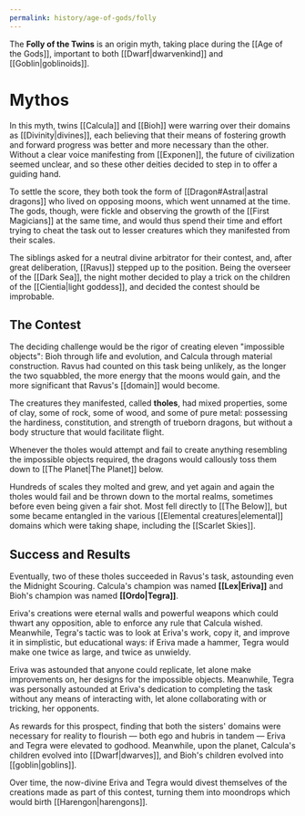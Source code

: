 ```yaml
---
permalink: history/age-of-gods/folly
---
```


The **Folly of the Twins** is an origin myth, taking place during the [[Age of the Gods]], important to both [[Dwarf|dwarvenkind]] and [[Goblin|goblinoids]].

# Mythos
In this myth, twins [[Calcula]] and [[Bioh]] were warring over their domains as [[Divinity|divines]], each believing that their means of fostering growth and forward progress was better and more necessary than the other. Without a clear voice manifesting from [[Exponen]], the future of civilization seemed unclear, and so these other deities decided to step in to offer a guiding hand.

To settle the score, they both took the form of [[Dragon#Astral|astral dragons]] who lived on opposing moons, which went unnamed at the time. The gods, though, were fickle and observing the growth of the [[First Magicians]] at the same time, and would thus spend their time and effort trying to cheat the task out to lesser creatures which they manifested from their scales. 

The siblings asked for a neutral divine arbitrator for their contest, and, after great deliberation, [[Ravus]] stepped up to the position. Being the overseer of the [[Dark Sea]], the night mother decided to play a trick on the children of the [[Cientia|light goddess]], and decided the contest should be improbable. 

## The Contest
The deciding challenge would be the rigor of creating eleven "impossible objects": Bioh through life and evolution, and Calcula through material construction. Ravus had counted on this task being unlikely, as the longer the two squabbled, the more energy that the moons would gain, and the more significant that Ravus's [[domain]] would become.

The creatures they manifested, called **tholes**, had mixed properties, some of clay, some of rock, some of wood, and some of pure metal: possessing the hardiness, constitution, and strength of trueborn dragons, but without a body structure that would facilitate flight.

Whenever the tholes would attempt and fail to create anything resembling the impossible objects required, the dragons would callously toss them down to [[The Planet|The Planet]] below. 

Hundreds of scales they molted and grew, and yet again and again the tholes would fail and be thrown down to the mortal realms, sometimes before even being given a fair shot. Most fell directly to [[The Below]], but some became entangled in the various [[Elemental creatures|elemental]] domains which were taking shape, including the [[Scarlet Skies]].

## Success and Results
Eventually, two of these tholes succeeded in Ravus's task, astounding even the Midnight Scouring. Calcula's champion was named **[[Lex|Eriva]]** and Bioh's champion was named **[[Ordo|Tegra]]**. 

Eriva's creations were eternal walls and powerful weapons which could thwart any opposition, able to enforce any rule that Calcula wished. Meanwhile, Tegra's tactic was to look at Eriva's work, copy it, and improve it in simplistic, but educational ways: if Eriva made a hammer, Tegra would make one twice as large, and twice as unwieldy.

Eriva was astounded that anyone could replicate, let alone make improvements on, her designs for the impossible objects. Meanwhile, Tegra was personally astounded at Eriva's dedication to completing the task without any means of interacting with, let alone collaborating with or tricking, her opponents.

As rewards for this prospect, finding that both the sisters' domains were necessary for reality to flourish — both ego and hubris in tandem — Eriva and Tegra were elevated to godhood. Meanwhile, upon the planet, Calcula's children evolved into [[Dwarf|dwarves]], and Bioh's children evolved into [[goblin|goblins]].

Over time, the now-divine Eriva and Tegra would divest themselves of the creations made as part of this contest, turning them into moondrops which would birth [[Harengon|harengons]].